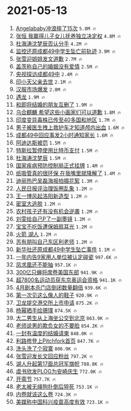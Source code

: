# 2021-05-13

1. [Angelababy冲浪摔了15次](https://s.weibo.com/weibo?q=%23Angelababy%E5%86%B2%E6%B5%AA%E6%91%94%E4%BA%8615%E6%AC%A1%23&Refer=top) `5.0M 🔥`
1. [张恒 我赢得儿子女儿抚养独立决定权](https://s.weibo.com/weibo?q=%E5%BC%A0%E6%81%92%20%E6%88%91%E8%B5%A2%E5%BE%97%E5%84%BF%E5%AD%90%E5%A5%B3%E5%84%BF%E6%8A%9A%E5%85%BB%E7%8B%AC%E7%AB%8B%E5%86%B3%E5%AE%9A%E6%9D%83&Refer=top) `4.8M 🔥`
1. [杜海涛沈梦辰否认分手](https://s.weibo.com/weibo?q=%23%E6%9D%9C%E6%B5%B7%E6%B6%9B%E6%B2%88%E6%A2%A6%E8%BE%B0%E5%90%A6%E8%AE%A4%E5%88%86%E6%89%8B%23&Refer=top) `4.2M 🔥`
1. [监控还原成都49中学生坠亡前轨迹](https://s.weibo.com/weibo?q=%23%E7%9B%91%E6%8E%A7%E8%BF%98%E5%8E%9F%E6%88%90%E9%83%BD49%E4%B8%AD%E5%AD%A6%E7%94%9F%E5%9D%A0%E4%BA%A1%E5%89%8D%E8%BD%A8%E8%BF%B9%23&Refer=top) `3.9M 🔥`
1. [张雪迎姐姐发文道歉](https://s.weibo.com/weibo?q=%23%E5%BC%A0%E9%9B%AA%E8%BF%8E%E5%A7%90%E5%A7%90%E5%8F%91%E6%96%87%E9%81%93%E6%AD%89%23&Refer=top) `2.7M 🔥`
1. [盖茨称自己的婚姻没有爱情](https://s.weibo.com/weibo?q=%23%E7%9B%96%E8%8C%A8%E7%A7%B0%E8%87%AA%E5%B7%B1%E7%9A%84%E5%A9%9A%E5%A7%BB%E6%B2%A1%E6%9C%89%E7%88%B1%E6%83%85%23&Refer=top) `2.5M 🔥`
1. [央视探访成都49中](https://s.weibo.com/weibo?q=%23%E5%A4%AE%E8%A7%86%E6%8E%A2%E8%AE%BF%E6%88%90%E9%83%BD49%E4%B8%AD%23&Refer=top) `2.4M 🔥`
1. [印小天父亲去世](https://s.weibo.com/weibo?q=%23%E5%8D%B0%E5%B0%8F%E5%A4%A9%E7%88%B6%E4%BA%B2%E5%8E%BB%E4%B8%96%23&Refer=top) `2.1M 🔥`
1. [汉服市场爆发](https://s.weibo.com/weibo?q=%23%E6%B1%89%E6%9C%8D%E5%B8%82%E5%9C%BA%E7%88%86%E5%8F%91%23&Refer=top) `2.0M 🔥`
1. [遇龙](https://s.weibo.com/weibo?q=%E9%81%87%E9%BE%99&Refer=top) `1.9M 🔥`
1. [和即将结婚的朋友互删了](https://s.weibo.com/weibo?q=%23%E5%92%8C%E5%8D%B3%E5%B0%86%E7%BB%93%E5%A9%9A%E7%9A%84%E6%9C%8B%E5%8F%8B%E4%BA%92%E5%88%A0%E4%BA%86%23&Refer=top) `1.9M 🔥`
1. [乌合麒麟 希望这些小画家们可以道歉](https://s.weibo.com/weibo?q=%E4%B9%8C%E5%90%88%E9%BA%92%E9%BA%9F%20%E5%B8%8C%E6%9C%9B%E8%BF%99%E4%BA%9B%E5%B0%8F%E7%94%BB%E5%AE%B6%E4%BB%AC%E5%8F%AF%E4%BB%A5%E9%81%93%E6%AD%89&Refer=top) `1.8M 🔥`
1. [印度变异毒株已传至40多国和地区](https://s.weibo.com/weibo?q=%23%E5%8D%B0%E5%BA%A6%E5%8F%98%E5%BC%82%E6%AF%92%E6%A0%AA%E5%B7%B2%E4%BC%A0%E8%87%B340%E5%A4%9A%E5%9B%BD%E5%92%8C%E5%9C%B0%E5%8C%BA%23&Refer=top) `1.7M 🔥`
1. [男子被医生拽上救护车才知道颅内出血](https://s.weibo.com/weibo?q=%23%E7%94%B7%E5%AD%90%E8%A2%AB%E5%8C%BB%E7%94%9F%E6%8B%BD%E4%B8%8A%E6%95%91%E6%8A%A4%E8%BD%A6%E6%89%8D%E7%9F%A5%E9%81%93%E9%A2%85%E5%86%85%E5%87%BA%E8%A1%80%23&Refer=top) `1.6M 🔥`
1. [成都49中回应事发2小时通知家长](https://s.weibo.com/weibo?q=%E6%88%90%E9%83%BD49%E4%B8%AD%E5%9B%9E%E5%BA%94%E4%BA%8B%E5%8F%912%E5%B0%8F%E6%97%B6%E9%80%9A%E7%9F%A5%E5%AE%B6%E9%95%BF&Refer=top) `1.6M 🔥`
1. [阿迪达斯被罚](https://s.weibo.com/weibo?q=%E9%98%BF%E8%BF%AA%E8%BE%BE%E6%96%AF%E8%A2%AB%E7%BD%9A&Refer=top) `1.5M 🔥`
1. [特斯拉暂停使用比特币支付](https://s.weibo.com/weibo?q=%23%E7%89%B9%E6%96%AF%E6%8B%89%E6%9A%82%E5%81%9C%E4%BD%BF%E7%94%A8%E6%AF%94%E7%89%B9%E5%B8%81%E6%94%AF%E4%BB%98%23&Refer=top) `1.5M 🔥`
1. [杜海涛沈梦辰](https://s.weibo.com/weibo?q=%23%E6%9D%9C%E6%B5%B7%E6%B6%9B%E6%B2%88%E6%A2%A6%E8%BE%B0%23&Refer=top) `1.5M 🔥`
1. [国家疾病预防控制局正式挂牌](https://s.weibo.com/weibo?q=%23%E5%9B%BD%E5%AE%B6%E7%96%BE%E7%97%85%E9%A2%84%E9%98%B2%E6%8E%A7%E5%88%B6%E5%B1%80%E6%AD%A3%E5%BC%8F%E6%8C%82%E7%89%8C%23&Refer=top) `1.4M 🔥`
1. [纸吸管真的很环保 在我嘴里就降解了](https://s.weibo.com/weibo?q=%E7%BA%B8%E5%90%B8%E7%AE%A1%E7%9C%9F%E7%9A%84%E5%BE%88%E7%8E%AF%E4%BF%9D%20%E5%9C%A8%E6%88%91%E5%98%B4%E9%87%8C%E5%B0%B1%E9%99%8D%E8%A7%A3%E4%BA%86&Refer=top) `1.4M 🔥`
1. [迪丽热巴吴磊海报拍摄花絮](https://s.weibo.com/weibo?q=%23%E8%BF%AA%E4%B8%BD%E7%83%AD%E5%B7%B4%E5%90%B4%E7%A3%8A%E6%B5%B7%E6%8A%A5%E6%8B%8D%E6%91%84%E8%8A%B1%E7%B5%AE%23&Refer=top) `1.3M 🔥`
1. [人民日报评治理饭圈乱象](https://s.weibo.com/weibo?q=%23%E4%BA%BA%E6%B0%91%E6%97%A5%E6%8A%A5%E8%AF%84%E6%B2%BB%E7%90%86%E9%A5%AD%E5%9C%88%E4%B9%B1%E8%B1%A1%23&Refer=top) `1.2M 🔥`
1. [王一博风起洛阳新造型](https://s.weibo.com/weibo?q=%23%E7%8E%8B%E4%B8%80%E5%8D%9A%E9%A3%8E%E8%B5%B7%E6%B4%9B%E9%98%B3%E6%96%B0%E9%80%A0%E5%9E%8B%23&Refer=top) `1.2M 🔥`
1. [密室大逃脱](https://s.weibo.com/weibo?q=%E5%AF%86%E5%AE%A4%E5%A4%A7%E9%80%83%E8%84%B1&Refer=top) `1.2M 🔥`
1. [农村孩子还有没有机会逆袭](https://s.weibo.com/weibo?q=%23%E5%86%9C%E6%9D%91%E5%AD%A9%E5%AD%90%E8%BF%98%E6%9C%89%E6%B2%A1%E6%9C%89%E6%9C%BA%E4%BC%9A%E9%80%86%E8%A2%AD%23&Refer=top) `1.2M 🔥`
1. [刘雯给自己P了一副墨镜](https://s.weibo.com/weibo?q=%E5%88%98%E9%9B%AF%E7%BB%99%E8%87%AA%E5%B7%B1P%E4%BA%86%E4%B8%80%E5%89%AF%E5%A2%A8%E9%95%9C&Refer=top) `1.2M 🔥`
1. [宝宝不吃饭遭保姆扇耳光](https://s.weibo.com/weibo?q=%E5%AE%9D%E5%AE%9D%E4%B8%8D%E5%90%83%E9%A5%AD%E9%81%AD%E4%BF%9D%E5%A7%86%E6%89%87%E8%80%B3%E5%85%89&Refer=top) `1.2M 🔥`
1. [火箭 湖人](https://s.weibo.com/weibo?q=%E7%81%AB%E7%AE%AD%20%E6%B9%96%E4%BA%BA&Refer=top) `1.2M 🔥`
1. [苏有朋叫自己东区利老师](https://s.weibo.com/weibo?q=%23%E8%8B%8F%E6%9C%89%E6%9C%8B%E5%8F%AB%E8%87%AA%E5%B7%B1%E4%B8%9C%E5%8C%BA%E5%88%A9%E8%80%81%E5%B8%88%23&Refer=top) `1.2M 🔥`
1. [新华社还原成都49中学生坠亡事件](https://s.weibo.com/weibo?q=%23%E6%96%B0%E5%8D%8E%E7%A4%BE%E8%BF%98%E5%8E%9F%E6%88%90%E9%83%BD49%E4%B8%AD%E5%AD%A6%E7%94%9F%E5%9D%A0%E4%BA%A1%E4%BA%8B%E4%BB%B6%23&Refer=top) `1.1M 🔥`
1. [一年内告9家用人单位被认定碰瓷](https://s.weibo.com/weibo?q=%23%E4%B8%80%E5%B9%B4%E5%86%85%E5%91%8A9%E5%AE%B6%E7%94%A8%E4%BA%BA%E5%8D%95%E4%BD%8D%E8%A2%AB%E8%AE%A4%E5%AE%9A%E7%A2%B0%E7%93%B7%23&Refer=top) `997.6K 🔥`
1. [凤求凰还不能抽](https://s.weibo.com/weibo?q=%23%E5%87%A4%E6%B1%82%E5%87%B0%E8%BF%98%E4%B8%8D%E8%83%BD%E6%8A%BD%23&Refer=top) `957.1K 🔥`
1. [300亿只蝉将席卷美国东部](https://s.weibo.com/weibo?q=%23300%E4%BA%BF%E5%8F%AA%E8%9D%89%E5%B0%86%E5%B8%AD%E5%8D%B7%E7%BE%8E%E5%9B%BD%E4%B8%9C%E9%83%A8%23&Refer=top) `941.9K 🔥`
1. [超7800名运动员获东京奥运会资格](https://s.weibo.com/weibo?q=%23%E8%B6%857800%E5%90%8D%E8%BF%90%E5%8A%A8%E5%91%98%E8%8E%B7%E4%B8%9C%E4%BA%AC%E5%A5%A5%E8%BF%90%E4%BC%9A%E8%B5%84%E6%A0%BC%23&Refer=top) `941.1K 🔥`
1. [4月剧本杀门店倒闭数量翻倍](https://s.weibo.com/weibo?q=%234%E6%9C%88%E5%89%A7%E6%9C%AC%E6%9D%80%E9%97%A8%E5%BA%97%E5%80%92%E9%97%AD%E6%95%B0%E9%87%8F%E7%BF%BB%E5%80%8D%23&Refer=top) `939.6K 🔥`
1. [第一次见这么像人的鞋子](https://s.weibo.com/weibo?q=%23%E7%AC%AC%E4%B8%80%E6%AC%A1%E8%A7%81%E8%BF%99%E4%B9%88%E5%83%8F%E4%BA%BA%E7%9A%84%E9%9E%8B%E5%AD%90%23&Refer=top) `920.9K 🔥`
1. [卫龙提交港交所上市申请](https://s.weibo.com/weibo?q=%E5%8D%AB%E9%BE%99%E6%8F%90%E4%BA%A4%E6%B8%AF%E4%BA%A4%E6%89%80%E4%B8%8A%E5%B8%82%E7%94%B3%E8%AF%B7&Refer=top) `875.2K 🔥`
1. [杨幂晒手绘珊璞](https://s.weibo.com/weibo?q=%23%E6%9D%A8%E5%B9%82%E6%99%92%E6%89%8B%E7%BB%98%E7%8F%8A%E7%92%9E%23&Refer=top) `874.5K 🔥`
1. [大二男生从上海坐公交到北京](https://s.weibo.com/weibo?q=%23%E5%A4%A7%E4%BA%8C%E7%94%B7%E7%94%9F%E4%BB%8E%E4%B8%8A%E6%B5%B7%E5%9D%90%E5%85%AC%E4%BA%A4%E5%88%B0%E5%8C%97%E4%BA%AC%23&Refer=top) `863.9K 🔥`
1. [老师说男的欺负女的不要脸](https://s.weibo.com/weibo?q=%23%E8%80%81%E5%B8%88%E8%AF%B4%E7%94%B7%E7%9A%84%E6%AC%BA%E8%B4%9F%E5%A5%B3%E7%9A%84%E4%B8%8D%E8%A6%81%E8%84%B8%23&Refer=top) `854.2K 🔥`
1. [一封有温度的结婚请柬](https://s.weibo.com/weibo?q=%E4%B8%80%E5%B0%81%E6%9C%89%E6%B8%A9%E5%BA%A6%E7%9A%84%E7%BB%93%E5%A9%9A%E8%AF%B7%E6%9F%AC&Refer=top) `848.0K 🔥`
1. [利路修登上Pitchfork首页](https://s.weibo.com/weibo?q=%23%E5%88%A9%E8%B7%AF%E4%BF%AE%E7%99%BB%E4%B8%8APitchfork%E9%A6%96%E9%A1%B5%23&Refer=top) `847.7K 🔥`
1. [洗头洗了个寂寞](https://s.weibo.com/weibo?q=%23%E6%B4%97%E5%A4%B4%E6%B4%97%E4%BA%86%E4%B8%AA%E5%AF%82%E5%AF%9E%23&Refer=top) `806.9K 🔥`
1. [张雪迎发长文回应粉丝](https://s.weibo.com/weibo?q=%23%E5%BC%A0%E9%9B%AA%E8%BF%8E%E5%8F%91%E9%95%BF%E6%96%87%E5%9B%9E%E5%BA%94%E7%B2%89%E4%B8%9D%23&Refer=top) `797.2K 🔥`
1. [湖人升起第17面总冠军旗帜](https://s.weibo.com/weibo?q=%23%E6%B9%96%E4%BA%BA%E5%8D%87%E8%B5%B7%E7%AC%AC17%E9%9D%A2%E6%80%BB%E5%86%A0%E5%86%9B%E6%97%97%E5%B8%9C%23&Refer=top) `788.8K 🔥`
1. [虞书欣发PLOG为安崎庆生](https://s.weibo.com/weibo?q=%23%E8%99%9E%E4%B9%A6%E6%AC%A3%E5%8F%91PLOG%E4%B8%BA%E5%AE%89%E5%B4%8E%E5%BA%86%E7%94%9F%23&Refer=top) `772.0K 🔥`
1. [开斋节](https://s.weibo.com/weibo?q=%E5%BC%80%E6%96%8B%E8%8A%82&Refer=top) `757.7K 🔥`
1. [老太被无绳狗扑倒后猝死](https://s.weibo.com/weibo?q=%23%E8%80%81%E5%A4%AA%E8%A2%AB%E6%97%A0%E7%BB%B3%E7%8B%97%E6%89%91%E5%80%92%E5%90%8E%E7%8C%9D%E6%AD%BB%23&Refer=top) `753.1K 🔥`
1. [内卷就该这么卷](https://s.weibo.com/weibo?q=%23%E5%86%85%E5%8D%B7%E5%B0%B1%E8%AF%A5%E8%BF%99%E4%B9%88%E5%8D%B7%23&Refer=top) `724.3K 🔥`
1. [美媒称中国科兴疫苗高度有效](https://s.weibo.com/weibo?q=%23%E7%BE%8E%E5%AA%92%E7%A7%B0%E4%B8%AD%E5%9B%BD%E7%A7%91%E5%85%B4%E7%96%AB%E8%8B%97%E9%AB%98%E5%BA%A6%E6%9C%89%E6%95%88%23&Refer=top) `723.1K 🔥`
